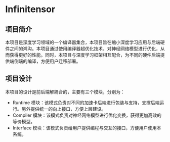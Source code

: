 ﻿# Infinitensor

## 项目简介

本项目是深度学习领域的一个编译器集合，本项目旨在缩小深度学习应用与后端硬件之间的鸿沟。本项目通过使用编译器超优化技术，对神经网络模型进行优化，从而获得更好的性能。同时，本项目与深度学习框架相互配合，为不同的硬件后端提供端倒端的编译，方便用户迁移部署。

## 项目设计

本项目的设计是前后端解耦合的，主要有三个模块，分别为：

- Runtime 模块：该模式负责对不同的加速卡后端进行包装与支持，支撑后端运行。另外提供统一的向上接口，方便上层建设。
- Compiler 模块：该模式负责对神经网络模型进行优化变换，获得更加高效的等价模型。
- Interface 模块：该模式负责给用户提供编程与交互的接口，方便用户使用本系统。
